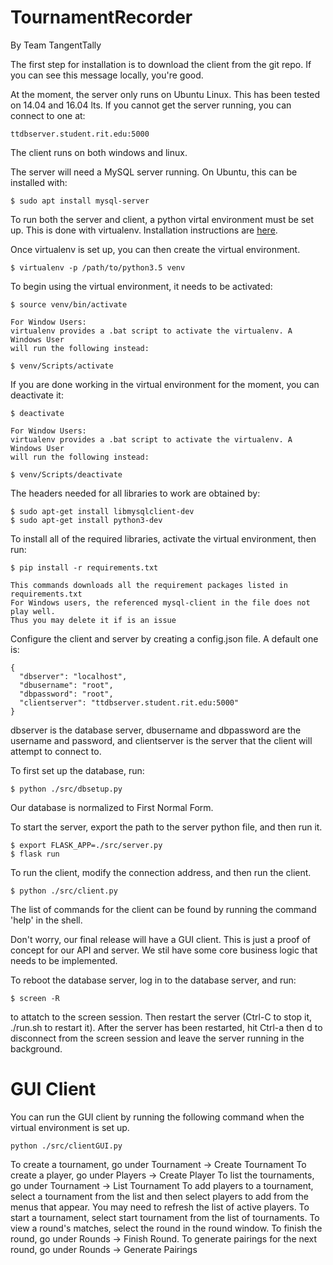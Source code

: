 # TournamentRecorder
By Team TangentTally

The first step for installation is to download the client from the git repo. If you can see this message locally, you're good.

At the moment, the server only runs on Ubuntu Linux. This has been tested on 14.04 and 16.04 lts. If you cannot get the server running, you can connect to one at:
    
    ttdbserver.student.rit.edu:5000

The client runs on both windows and linux.

The server will need a MySQL server running. On Ubuntu, this can be installed with:
    
    $ sudo apt install mysql-server

To run both the server and client, a python virtal environment must be set up. This is done with virtualenv. Installation instructions are [here](https://virtualenv.pypa.io/en/stable/installation/).

Once virtualenv is set up, you can then create the virtual environment.

    $ virtualenv -p /path/to/python3.5 venv

To begin using the virtual environment, it needs to be activated:

    $ source venv/bin/activate
	
	For Window Users:
	virtualenv provides a .bat script to activate the virtualenv. A Windows User
	will run the following instead:
	
	$ venv/Scripts/activate

If you are done working in the virtual environment for the moment, you can deactivate it:

    $ deactivate
	
	For Window Users:
	virtualenv provides a .bat script to activate the virtualenv. A Windows User
	will run the following instead:
	
	$ venv/Scripts/deactivate

The headers needed for all libraries to work are obtained by:

    $ sudo apt-get install libmysqlclient-dev
    $ sudo apt-get install python3-dev

To install all of the required libraries, activate the virtual environment, then run:

    $ pip install -r requirements.txt
	
	This commands downloads all the requirement packages listed in requirements.txt
	For Windows users, the referenced mysql-client in the file does not play well.
	Thus you may delete it if is an issue 

Configure the client and server by creating a config.json file. A default one is:

    {
      "dbserver": "localhost",
      "dbusername": "root",
      "dbpassword": "root",
      "clientserver": "ttdbserver.student.rit.edu:5000"
    }

dbserver is the database server, dbusername and dbpassword are the username and password, and clientserver is the server that the client will attempt to connect to.

To first set up the database, run:
    
    $ python ./src/dbsetup.py

Our database is normalized to First Normal Form.

To start the server, export the path to the server python file, and then run it.

    $ export FLASK_APP=./src/server.py
    $ flask run

To run the client, modify the connection address, and then run the client.

    $ python ./src/client.py

The list of commands for the client can be found by running the command 'help' in the shell. 

Don't worry, our final release will have a GUI client. This is just a proof of concept for our API and server. We stil have some core business logic that needs to be implemented.

To reboot the database server, log in to the database server, and run:

	$ screen -R

to attatch to the screen session. Then restart the server (Ctrl-C to stop it, ./run.sh to restart it). After the server has been restarted, hit Ctrl-a then d to disconnect from the screen session and leave the server running in the background.

# GUI Client

You can run the GUI client by running the following command when the virtual environment is set up.

    python ./src/clientGUI.py

To create a tournament, go under Tournament -> Create Tournament
To create a player, go under Players -> Create Player
To list the tournaments, go under Tournament -> List Tournament
To add players to a tournament, select a tournament from the list and then select players to add from the menus that appear. You may need to refresh the list of active players.
To start a tournament, select start tournament from the list of tournaments.
To view a round's matches, select the round in the round window.
To finish the round, go under Rounds -> Finish Round.
To generate pairings for the next round, go under Rounds -> Generate Pairings